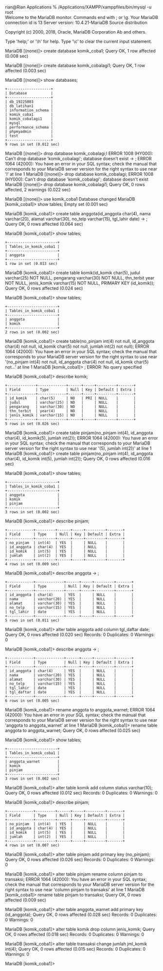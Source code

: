rian@Rian Applications % /Applications/XAMPP/xamppfiles/bin/mysql -u root     
Welcome to the MariaDB monitor.  Commands end with ; or \g.
Your MariaDB connection id is 13
Server version: 10.4.21-MariaDB Source distribution

Copyright (c) 2000, 2018, Oracle, MariaDB Corporation Ab and others.

Type 'help;' or '\h' for help. Type '\c' to clear the current input statement.

MariaDB [(none)]> create database komik_coba1;
Query OK, 1 row affected (0.008 sec)

MariaDB [(none)]> create database komik_cobalagi1;
Query OK, 1 row affected (0.003 sec)

MariaDB [(none)]> show databases;
```
+--------------------+
| Database           |
+--------------------+
| db_19225003        |
| db_latihan1        |
| information_schema |
| komik_coba1        |
| komik_cobalagi1    |
| mysql              |
| performance_schema |
| phpmyadmin         |
| test               |
+--------------------+
9 rows in set (0.012 sec)
```

MariaDB [(none)]> drop database komik_cobalagi;l
ERROR 1008 (HY000): Can't drop database 'komik_cobalagi'; database doesn't exist
    -> ;
ERROR 1064 (42000): You have an error in your SQL syntax; check the manual that corresponds to your MariaDB server version for the right syntax to use near 'l' at line 1
MariaDB [(none)]> drop database komik_cobalagi;
ERROR 1008 (HY000): Can't drop database 'komik_cobalagi'; database doesn't exist
MariaDB [(none)]> drop database komik_cobalagi1;
Query OK, 0 rows affected, 2 warnings (0.022 sec)

MariaDB [(none)]> use komik_coba1
Database changed
MariaDB [komik_coba1]> show tables;
Empty set (0.001 sec)

MariaDB [komik_coba1]> create table anggota(id_anggota char(4), nama varchar(20), alamat varchar(30), no_telp varchar(15), tgl_lahir date)
    -> ;
Query OK, 0 rows affected (0.064 sec)

MariaDB [komik_coba1]> show tables;
```
+-----------------------+
| Tables_in_komik_coba1 |
+-----------------------+
| anggota               |
+-----------------------+
1 row in set (0.013 sec)
```

MariaDB [komik_coba1]> create table komik(id_komik char(5), judul varchar(25) NOT NULL, pengarang varchar(30) NOT NULL, thn_terbit year NOT NULL, jenis_komik varchar(15) NOT NULL, PRIMARY KEY (id_komik));
Query OK, 0 rows affected (0.024 sec)

MariaDB [komik_coba1]> show tables;
```
+-----------------------+
| Tables_in_komik_coba1 |
+-----------------------+
| anggota               |
| komik                 |
+-----------------------+
2 rows in set (0.002 sec)
```

MariaDB [komik_coba1]> create table(no_pinjam int(4) not null, id_anggota char(4) not null, id_komik char(5) not null, jumlah int(2) not null);
ERROR 1064 (42000): You have an error in your SQL syntax; check the manual that corresponds to your MariaDB server version for the right syntax to use near '(no_pinjam int(4) not null, id_anggota char(4) not null, id_komik char(5) not...' at line 1
MariaDB [komik_coba1]> ;
ERROR: No query specified

MariaDB [komik_coba1]> describe komik;
```
+-------------+-------------+------+-----+---------+-------+
| Field       | Type        | Null | Key | Default | Extra |
+-------------+-------------+------+-----+---------+-------+
| id_komik    | char(5)     | NO   | PRI | NULL    |       |
| judul       | varchar(25) | NO   |     | NULL    |       |
| pengarang   | varchar(30) | NO   |     | NULL    |       |
| thn_terbit  | year(4)     | NO   |     | NULL    |       |
| jenis_komik | varchar(15) | NO   |     | NULL    |       |
+-------------+-------------+------+-----+---------+-------+
5 rows in set (0.026 sec)
```

MariaDB [komik_coba1]> create table pinjam(no_pinjam int(4), id_anggota char(4), id_komik(5), jumlah int(2));
ERROR 1064 (42000): You have an error in your SQL syntax; check the manual that corresponds to your MariaDB server version for the right syntax to use near '(5), jumlah int(2))' at line 1
MariaDB [komik_coba1]> create table pinjam(no_pinjam int(4), id_anggota char(4), id_komik int(5), jumlah int(2));
Query OK, 0 rows affected (0.016 sec)

MariaDB [komik_coba1]> show tables;
```
+-----------------------+
| Tables_in_komik_coba1 |
+-----------------------+
| anggota               |
| komik                 |
| pinjam                |
+-----------------------+
3 rows in set (0.002 sec)
```

MariaDB [komik_coba1]> describe pinjam;
```
+------------+---------+------+-----+---------+-------+
| Field      | Type    | Null | Key | Default | Extra |
+------------+---------+------+-----+---------+-------+
| no_pinjam  | int(4)  | YES  |     | NULL    |       |
| id_anggota | char(4) | YES  |     | NULL    |       |
| id_komik   | int(5)  | YES  |     | NULL    |       |
| jumlah     | int(2)  | YES  |     | NULL    |       |
+------------+---------+------+-----+---------+-------+
4 rows in set (0.009 sec)
```

MariaDB [komik_coba1]> describe anggota
    -> ;
```
+------------+-------------+------+-----+---------+-------+
| Field      | Type        | Null | Key | Default | Extra |
+------------+-------------+------+-----+---------+-------+
| id_anggota | char(4)     | YES  |     | NULL    |       |
| nama       | varchar(20) | YES  |     | NULL    |       |
| alamat     | varchar(30) | YES  |     | NULL    |       |
| no_telp    | varchar(15) | YES  |     | NULL    |       |
| tgl_lahir  | date        | YES  |     | NULL    |       |
+------------+-------------+------+-----+---------+-------+
5 rows in set (0.011 sec)
```

MariaDB [komik_coba1]> alter table anggota add column tgl_daftar date;
Query OK, 0 rows affected (0.020 sec)
Records: 0  Duplicates: 0  Warnings: 0

MariaDB [komik_coba1]> describe anggota
    -> ;
```
+------------+-------------+------+-----+---------+-------+
| Field      | Type        | Null | Key | Default | Extra |
+------------+-------------+------+-----+---------+-------+
| id_anggota | char(4)     | YES  |     | NULL    |       |
| nama       | varchar(20) | YES  |     | NULL    |       |
| alamat     | varchar(30) | YES  |     | NULL    |       |
| no_telp    | varchar(15) | YES  |     | NULL    |       |
| tgl_lahir  | date        | YES  |     | NULL    |       |
| tgl_daftar | date        | YES  |     | NULL    |       |
+------------+-------------+------+-----+---------+-------+
6 rows in set (0.005 sec)
```

MariaDB [komik_coba1]> rename anggota to anggota_warnet;
ERROR 1064 (42000): You have an error in your SQL syntax; check the manual that corresponds to your MariaDB server version for the right syntax to use near 'anggota to anggota_warnet' at line 1
MariaDB [komik_coba1]> rename table anggota to anggota_warnet;
Query OK, 0 rows affected (0.025 sec)

MariaDB [komik_coba1]> show tables;
```
+-----------------------+
| Tables_in_komik_coba1 |
+-----------------------+
| anggota_warnet        |
| komik                 |
| pinjam                |
+-----------------------+
3 rows in set (0.002 sec)
```

MariaDB [komik_coba1]> alter table komik add column status varchar(10);
Query OK, 0 rows affected (0.012 sec)
Records: 0  Duplicates: 0  Warnings: 0

MariaDB [komik_coba1]> describe pinjam;
```
+------------+---------+------+-----+---------+-------+
| Field      | Type    | Null | Key | Default | Extra |
+------------+---------+------+-----+---------+-------+
| no_pinjam  | int(4)  | YES  |     | NULL    |       |
| id_anggota | char(4) | YES  |     | NULL    |       |
| id_komik   | int(5)  | YES  |     | NULL    |       |
| jumlah     | int(2)  | YES  |     | NULL    |       |
+------------+---------+------+-----+---------+-------+
4 rows in set (0.007 sec)
```

MariaDB [komik_coba1]> alter table pinjam add primary key (no_pinjam);
Query OK, 0 rows affected (0.026 sec)
Records: 0  Duplicates: 0  Warnings: 0

MariaDB [komik_coba1]> alter table pinjam rename column pinjam to transaksi;
ERROR 1064 (42000): You have an error in your SQL syntax; check the manual that corresponds to your MariaDB server version for the right syntax to use near 'column pinjam to transaksi' at line 1
MariaDB [komik_coba1]> rename table pinjam to transaksi;
Query OK, 0 rows affected (0.009 sec)

MariaDB [komik_coba1]> alter table anggota_warnet add primary key (id_anggota);
Query OK, 0 rows affected (0.028 sec)
Records: 0  Duplicates: 0  Warnings: 0

MariaDB [komik_coba1]> alter table komik drop column jenis_komik;
Query OK, 0 rows affected (0.018 sec)
Records: 0  Duplicates: 0  Warnings: 0

MariaDB [komik_coba1]> alter table transaksi change jumlah jml_komik int(4);
Query OK, 0 rows affected (0.015 sec)
Records: 0  Duplicates: 0  Warnings: 0

MariaDB [komik_coba1]> 